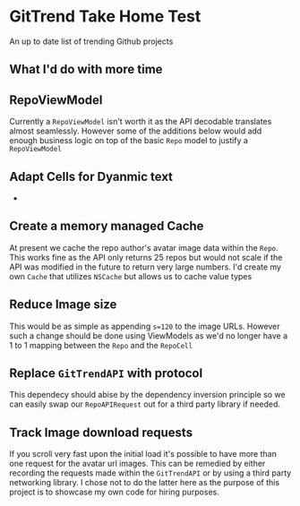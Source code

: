 # GitTrend Take Home Test
An up to date list of trending Github projects

## What I'd do with more time

## RepoViewModel
Currently a `RepoViewModel` isn't worth it as the API decodable translates almost seamlessly.
However some of the additions below would add enough business logic on top of the basic `Repo` model to justify a `RepoViewModel`

## Adapt Cells for Dyanmic text
-

## Create a memory managed Cache
At present we cache the repo author's avatar image data within the `Repo`.
This works fine as the API only returns 25 repos but would not scale if the 
API was modified in the future to return very large numbers.
I'd create my own `Cache` that utilizes `NSCache` but allows us to cache value types

## Reduce Image size
This would be as simple as appending `s=120` to the image URLs.
However such a change should be done using ViewModels as we'd no longer have a 1 to 1 mapping between the `Repo` and the `RepoCell`

## Replace `GitTrendAPI` with protocol
This dependecy should abise by the dependency inversion principle so we can easily swap
our `RepoAPIRequest` out for a third party library if needed.

## Track Image download requests
If you scroll very fast upon the initial load it's possible to have more than one request
for the avatar url images. This can be remedied by either recording the requests made within the
`GitTrendAPI` or by using a third party networking library. I chose not to do the latter here
as the purpose of this project is to showcase my own code for hiring purposes.
